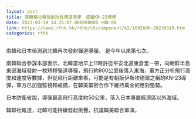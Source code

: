 ```yaml
---
layout: post
title: 南韓稱北韓發射短程彈道導彈　或屬KN-23導彈
date: 2023-03-19 14:35:07.000000000 +08:00
link: https://news.rthk.hk/rthk/ch/component/k2/1692606-20230319.htm
categories: rthk
---
```


南韓和日本偵測到北韓再次發射彈道導彈， 是今年以來第七次。

南韓聯合參謀本部表示，北韓當地早上11時許從平安北道東倉里一帶，向朝鮮半島東部海域發射一枚短程彈道導彈，飛行約800公里後落入東海，軍方正分析飛行高度和速度等數據，但從飛行距離來看，可能是有朝版伊斯坎德爾之稱的KN-23導彈，軍方已加強監視和戒備，在韓美緊密合作下維持萬全的應對態勢。

日本防衛省說，導彈最高飛行高度約50公里，落入日本專屬經濟區以外海域。

韓聯社報道，北韓可能持續發起挑釁，抗議韓美聯合軍演。
